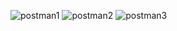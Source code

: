 ![postman1](https://github.com/user-attachments/assets/92523413-1d27-43a6-9b91-7c616f2b78dd)
![postman2](https://github.com/user-attachments/assets/a421e1c6-bd9a-4ff2-a067-31a4deaa7a60)
![postman3](https://github.com/user-attachments/assets/7833cfbc-851f-43b1-93f7-2fd4ec760ad0)
